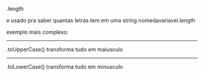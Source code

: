 
.length

e usado pra saber quantas letras tem em uma string
nomedavariavel.length

exemplo mais complexo:
<script>
    var nome = window.prompt("QUal e seu nome?") //aqui eu perguntei no pop up com campo pra resposta
    document.write(`Seu nome tem ${nome.length} letras`) //aqui eu escrevi no "body" quantas letras tem o nome que foi digitado no prompt
</script>

_____________________________________________________________
.toUpperCase()
transforma tudo em maiusculo
<script>
        var nome = window.prompt("QUal e seu nome?")
        document.write(`Seu nome e ${nome}`)
        document.write(`Seu nome em maiusculo e ${nome.toUpperCase()}`) //peguei a variavel e transformei o conteudo de dentro dela em maiusculo
</script>

_____________________________________________________________
.toLowerCase()
transforma tudo em minusculo
<script>
        var nome = window.prompt("Qual e seu nome?")
        document.write(`Seu nome e ${nome}`)
        document.write(`Seu nome em minusculo e ${nome.toLowerCase()}`) //peguei a variavel e transformei o conteudo de dentro dela em minusculo
</script>